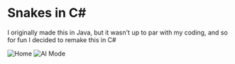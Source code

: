 <h1>Snakes in C#</h1>
<p>I originally made this in Java, but it wasn't up to par with my coding, and so for fun I decided to remake this in C#</p>

<img src="http://image.prntscr.com/image/836b6de066d4427ca1e93a281e89c838.png" alt="Home">
<img src="http://image.prntscr.com/image/172be2c773c543b2a1545e22967cc3e3.png" alt="AI Mode">
